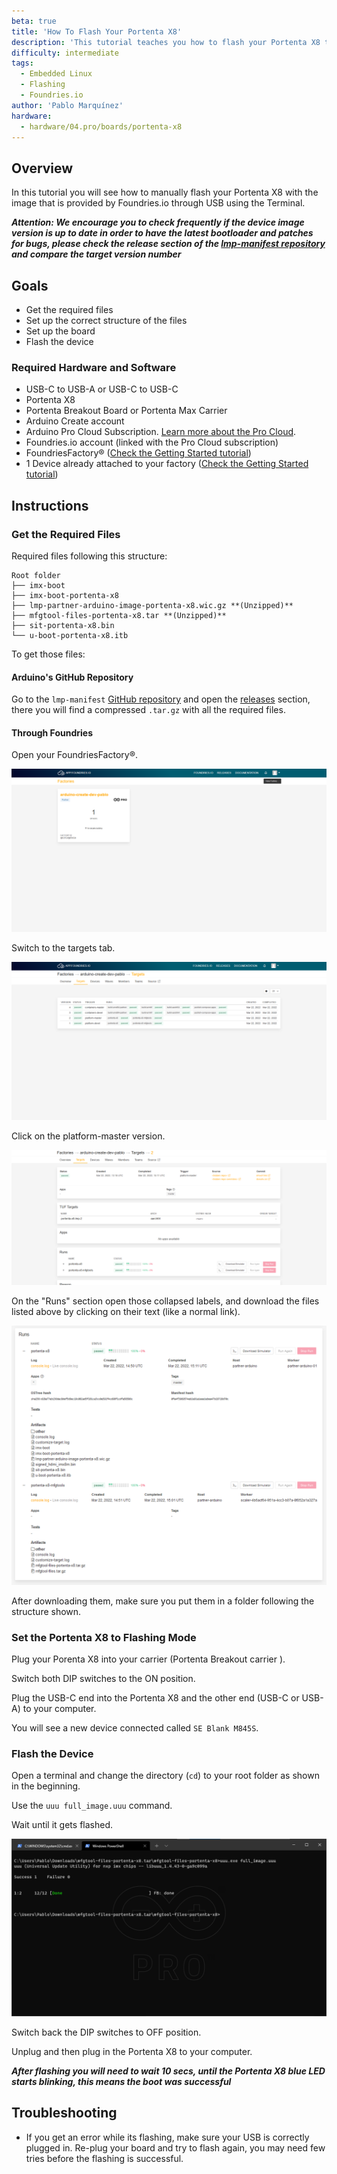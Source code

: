 ```yaml
---
beta: true
title: 'How To Flash Your Portenta X8'
description: 'This tutorial teaches you how to flash your Portenta X8 through USB'
difficulty: intermediate
tags:
  - Embedded Linux
  - Flashing
  - Foundries.io
author: 'Pablo Marquínez'
hardware:
  - hardware/04.pro/boards/portenta-x8
---
```


## Overview

In this tutorial you will see how to manually flash your Portenta X8 with the image that is provided by Foundries.io through USB using the Terminal.

***Attention: We encourage you to check frequently if the device image version is up to date in order to have the latest bootloader and patches for bugs, please check the release section of the [lmp-manifest repository](https://github.com/arduino/lmp-manifest/releases) and compare the target version number***

## Goals

- Get the required files
- Set up the correct structure of the files
- Set up the board
- Flash the device

### Required Hardware and Software

- USB-C to USB-A or USB-C to USB-C
- Portenta X8
- Portenta Breakout Board or Portenta Max Carrier
- Arduino Create account
- Arduino Pro Cloud Subscription. [Learn more about the Pro Cloud](https://www.arduino.cc/pro/hardware/product/portenta-x8#pro-cloud).
- Foundries.io account (linked with the Pro Cloud subscription)
- FoundriesFactory® ([Check the Getting Started tutorial](https://docs.arduino.cc/tutorials/portenta-x8/out-of-the-box))
- 1 Device already attached to your factory ([Check the Getting Started tutorial](https://docs.arduino.cc/tutorials/portenta-x8/out-of-the-box))
    
## Instructions

### Get the Required Files

Required files following this structure:

```
Root folder
├── imx-boot
├── imx-boot-portenta-x8
├── lmp-partner-arduino-image-portenta-x8.wic.gz **(Unzipped)**
├── mfgtool-files-portenta-x8.tar **(Unzipped)**
├── sit-portenta-x8.bin
└── u-boot-portenta-x8.itb
```

To get those files:

#### Arduino's GitHub Repository

Go to the `lmp-manifest` [GitHub repository](https://github.com/arduino/lmp-manifest) and open the [releases](https://github.com/arduino/lmp-manifest/releases) section, there you will find a compressed `.tar.gz` with all the required files.

#### Through Foundries

Open your FoundriesFactory®.

![Foundries.io factories dashboard](assets/foundries-factories.png)

Switch to the targets tab.

![Foundries.io factory targets tab](assets/foundries-factories-targets.png)

Click on the platform-master version.

![Foundries.io tag dashboard](assets/foundries-factories-targets-dashboard.png)

On the "Runs" section open those collapsed labels, and download the files listed above by clicking on their text (like a normal link).

![Foundries.io target runs section](assets/foundries-factories-target-runs.png)

After downloading them, make sure you put them in a folder following the structure shown.

### Set the Portenta X8 to Flashing Mode

Plug your Porenta X8 into your carrier (Portenta Breakout carrier <!-- or Portenta Max Carrier-->).

Switch both DIP switches to the ON position.

Plug the USB-C end into the Portenta X8 and the other end (USB-C or USB-A) to your computer.

You will see a new device connected called `SE Blank M845S`.

### Flash the Device

Open a terminal and change the directory (`cd`) to your root folder as shown in the beginning.

Use the `uuu full_image.uuu` command.

Wait until it gets flashed.

![uuu tool flashing success output](assets/uuu-flashing-success.png)

Switch back the DIP switches to OFF position.

Unplug and then plug in the Portenta X8 to your computer.

***After flashing you will need to wait 10 secs, until the Portenta X8 blue LED starts blinking, this means the boot was successful***

## Troubleshooting

- If you get an error while its flashing, make sure your USB is correctly plugged in. Re-plug your board and try to flash again, you may need few tries before the flashing is successful.
